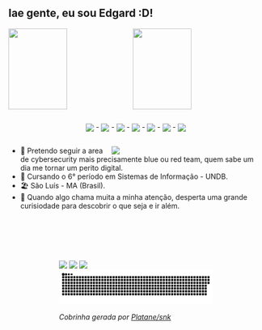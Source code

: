 ## Iae gente, eu sou Edgard :D!

<!-- GitHub Stats -->
<div style">
  <img height="160em" width="48%" src="https://github-readme-stats.vercel.app/api?username=EdgardMaia&count_private=true&show_icons=true&theme=synthwave" />
  <img height="160em" width="48%" src="https://github-readme-stats.vercel.app/api/top-langs/?username=EdgardMaia&theme=synthwave&layout=compact" />
</div>

###

<!-- Linguagens Mais Usadas -->
<div style="display: inline_block" align="center">
  <img align="center" width="35px" src="https://cdn.jsdelivr.net/gh/devicons/devicon/icons/html5/html5-original.svg" /> -
  <img align="center" width="35px" src="https://cdn.jsdelivr.net/gh/devicons/devicon/icons/css3/css3-original.svg" /> -
  <img align="center" width="35px" src="https://cdn.jsdelivr.net/gh/devicons/devicon/icons/python/python-original.svg" /> -
  <img align="center" width="35px" src="https://cdn.jsdelivr.net/gh/devicons/devicon@latest/icons/linux/linux-original.svg" /> -
  <img align="center" width="35px" src="https://cdn.jsdelivr.net/gh/devicons/devicon@latest/icons/git/git-original-wordmark.svg" /> -
  <img align="center" width="35px" src="https://cdn.jsdelivr.net/gh/devicons/devicon@latest/icons/github/github-original-wordmark.svg" /> -
  <img align="center" width="35px" src="https://cdn.jsdelivr.net/gh/devicons/devicon/icons/vscode/vscode-original.svg" />
</div>

##

<!-- Sobre mim -->
<img width="300px" align="right" src="https://cdn.discordapp.com/attachments/910354379729674313/952737631307956254/Simpson-GIF.gif"></img>
<div>
  
  - 🤟 Pretendo seguir a area de cybersecurity mais precisamente blue ou red team, quem sabe um dia me tornar um perito digital.
  - 📖 Cursando o 6° período em Sistemas de Informação - UNDB. 
  - 🏖️  São Luís - MA (Brasil).
  - 👀 Quando algo chama muita a minha atenção, desperta uma grande curisiodade para descobrir o que seja e ir além. 

</div>

##

<!-- Pode me encontrar por aqui -->
<div style="margin: 100px">
  <a href="https://www.instagram.com/_edgardmaia_/"><img src="https://img.shields.io/badge/Instagram-E4405F?style=for-the-badge&logo=instagram&logoColor=white" target="_blank"></img></a>
  <a href="https://www.linkedin.com/in/edgard-maia/"><img src="https://img.shields.io/badge/LinkedIn-0077B5?style=for-the-badge&logo=linkedin&logoColor=white" target="_blank"></img></a>
  <a href="mailto:edgardmaiaa@gmail.com"><img src="https://img.shields.io/badge/Gmail-D14836?style=for-the-badge&logo=gmail&logoColor=white" target="_blank"></img></a>

<picture>
  <source media="(prefers-color-scheme: dark)" srcset="dist/github-snake-dark.svg" />
  <source media="(prefers-color-scheme: light)" srcset="dist/github-snake.svg" />
  <img alt="github-snake" src="dist/github-snake.svg" />
</picture>

_Cobrinha gerada por [Platane/snk](https://github.com/Platane/snk)_

</div>
<br><br>
